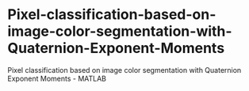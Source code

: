 # Pixel-classification-based-on-image-color-segmentation-with-Quaternion-Exponent-Moments
Pixel classification based on image color segmentation with Quaternion Exponent Moments - MATLAB
